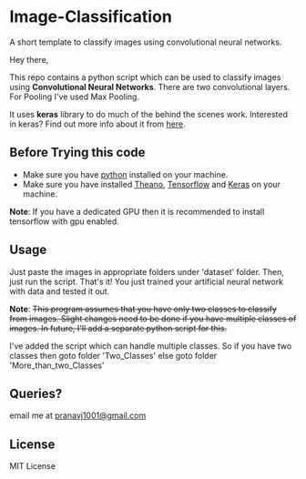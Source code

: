 # Image-Classification
A short template to classify images using convolutional neural networks.

Hey there,

This repo contains a python script which can be used to classify images using **Convolutional Neural Networks**. 
There are two convolutional layers. For Pooling I've used Max Pooling.

It uses **keras** library to do much of the behind the scenes work. 
Interested in keras? Find out more info about it from [here](https://keras.io/).

## Before Trying this code

* Make sure you have [python](https://www.python.org/) installed on your machine.
* Make sure you have installed [Theano](http://deeplearning.net/software/theano/), [Tensorflow](https://www.tensorflow.org/) and [Keras](https://keras.io/) on your machine.

**Note**: If you have a dedicated GPU then it is recommended to install tensorflow with gpu enabled.

## Usage

Just paste the images in appropriate folders under 'dataset' folder. Then, just run the script. That's it! 
You just trained your artificial neural network with data and tested it out.

**Note**: ~~This program assumes that you have only two classes to classify from images. 
Slight changes need to be done if you have multiple classes of images. 
In future, I'll add a separate python script for this.~~

I've added the script which can handle multiple classes. So if you have two classes then goto folder 'Two_Classes' else goto folder 'More_than_two_Classes'

## Queries?

email me at pranavj1001@gmail.com

## License

MIT License
